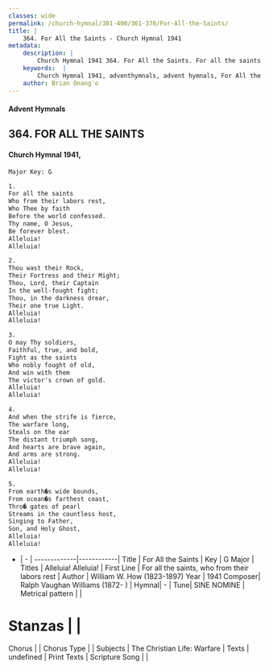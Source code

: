 ```yaml
---
classes: wide
permalink: /church-hymnal/301-400/361-370/For-All-the-Saints/
title: |
    364. For All the Saints - Church Hymnal 1941
metadata:
    description: |
        Church Hymnal 1941 364. For All the Saints. For all the saints Who from their labors rest, Who Thee by faith Before the world confessed. Thy name, O Jesus, Be forever blest. Alleluia! Alleluia! 
    keywords:  |
        Church Hymnal 1941, adventhymnals, advent hymnals, For All the Saints, For all the saints, who from their labors rest. Alleluia! Alleluia!
    author: Brian Onang'o
---
```


#### Advent Hymnals
## 364. FOR ALL THE SAINTS
####  Church Hymnal 1941,

```txt
Major Key: G

1.
For all the saints
Who from their labors rest,
Who Thee by faith
Before the world confessed.
Thy name, O Jesus,
Be forever blest.
Alleluia!
Alleluia!

2.
Thou wast their Rock,
Their Fortress and their Might;
Thou, Lord, their Captain
In the well-fought fight;
Thou, in the darkness drear,
Their one true Light.
Alleluia!
Alleluia!

3.
O may Thy soldiers,
Faithful, true, and bold,
Fight as the saints
Who nobly fought of old,
And win with them
The victor's crown of gold.
Alleluia!
Alleluia!

4.
And when the strife is fierce,
The warfare long,
Steals on the ear
The distant triumph song,
And hearts are brave again,
And arms are strong.
Alleluia!
Alleluia!

5.
From earth�s wide bounds,
From ocean�s farthest coast,
Thro� gates of pearl
Streams in the countless host,
Singing to Father,
Son, and Holy Ghost,
Alleluia!
Alleluia!

```

- |   -  |
-------------|------------|
Title | For All the Saints |
Key | G Major |
Titles | Alleluia! Alleluia! |
First Line | For all the saints, who from their labors rest |
Author | William W. How (1823-1897)
Year | 1941
Composer| Ralph Vaughan Williams (1872- ) |
Hymnal|  - |
Tune| SINE NOMINE |
Metrical pattern | |
# Stanzas |  |
Chorus |  |
Chorus Type |  |
Subjects | The Christian Life: Warfare |
Texts | undefined |
Print Texts | 
Scripture Song |  |
    

